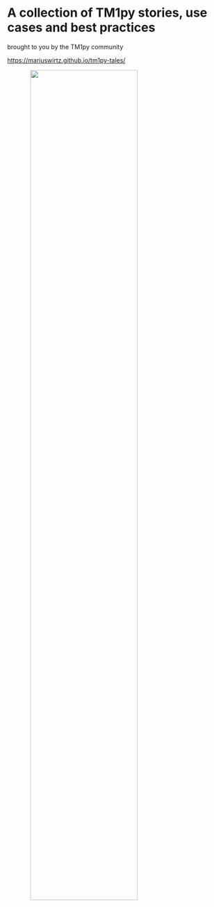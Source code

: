 A collection of TM1py stories, use cases and best practices 
=======

brought to you by the TM1py community

https://mariuswirtz.github.io/tm1py-tales/




<img src="https://images.squarespace-cdn.com/content/v1/5268c662e4b0269256614e9a/1626694820060-0SOO3IWD2PNLBB8WPWAX/Picture1.png?format=2500w" style="width: 70%; height: 70%;text-align: center"/>
